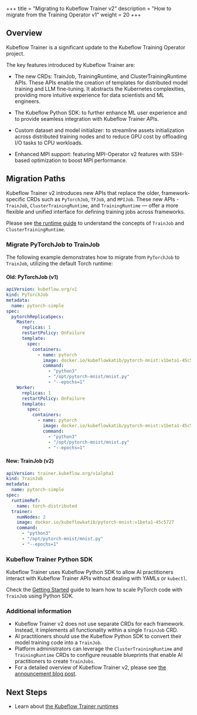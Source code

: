 +++
title = "Migrating to Kubeflow Trainer v2"
description = "How to migrate from the Training Operator v1"
weight = 20
+++

## Overview

Kubeflow Trainer is a significant update to the Kubeflow Training Operator project.

The key features introduced by Kubeflow Trainer are:

- The new CRDs: TrainJob, TrainingRuntime, and ClusterTrainingRuntime APIs. These APIs enable the
  creation of templates for distributed model training and LLM fine-tuning. It abstracts the
  Kubernetes complexities, providing more intuitive experience for data scientists and ML engineers.

- The Kubeflow Python SDK: to further enhance ML user experience and to provide seamless integration
  with Kubeflow Trainer APIs.

- Custom dataset and model initializer: to streamline assets initialization across distributed
  training nodes and to reduce GPU cost by offloading I/O tasks to CPU workloads.

- Enhanced MPI support: featuring MPI-Operator v2 features with SSH-based optimization to boost
  MPI performance.

## Migration Paths

Kubeflow Trainer v2 introduces new APIs that replace the older, framework-specific CRDs such as
`PyTorchJob`, `TFJob`, and `MPIJob`. These new APIs - `TrainJob`, `ClusterTrainingRuntime`,
and `TrainingRuntime` — offer a more flexible and unified interface for defining training
jobs across frameworks.

Please see [the runtime guide](/docs/components/trainer/operator-guides/) to understand the concepts
of `TrainJob` and `ClusterTrainingRuntime`.

### Migrate PyTorchJob to TrainJob

The following example demonstrates how to migrate from `PyTorchJob` to `TrainJob`, utilizing the
default Torch runtime:

#### Old: PyTorchJob (v1)

```yaml
apiVersion: kubeflow.org/v1
kind: PyTorchJob
metadata:
  name: pytorch-simple
spec:
  pytorchReplicaSpecs:
    Master:
      replicas: 1
      restartPolicy: OnFailure
      template:
        spec:
          containers:
            - name: pytorch
              image: docker.io/kubeflowkatib/pytorch-mnist:v1beta1-45c5727
              command:
                - "python3"
                - "/opt/pytorch-mnist/mnist.py"
                - "--epochs=1"
    Worker:
      replicas: 1
      restartPolicy: OnFailure
      template:
        spec:
          containers:
            - name: pytorch
              image: docker.io/kubeflowkatib/pytorch-mnist:v1beta1-45c5727
              command:
                - "python3"
                - "/opt/pytorch-mnist/mnist.py"
                - "--epochs=1"
```

#### New: TrainJob (v2)

```yaml
apiVersion: trainer.kubeflow.org/v1alpha1
kind: TrainJob
metadata:
  name: pytorch-simple
spec:
  runtimeRef:
    name: torch-distributed
  trainer:
    numNodes: 2
    image: docker.io/kubeflowkatib/pytorch-mnist:v1beta1-45c5727
    command:
      - "python3"
      - "/opt/pytorch-mnist/mnist.py"
      - "--epochs=1"
```

### Kubeflow Trainer Python SDK

Kubeflow Trainer uses Kubeflow Python SDK to allow AI practitioners interact with Kubeflow Trainer
APIs without dealing with YAMLs or `kubectl`.

Check the [Getting Started](/docs/components/trainer/getting-started) guide to learn how
to scale PyTorch code with `TrainJob` using Python SDK.

### Additional information

- Kubeflow Trainer v2 does not use separate CRDs for each framework. Instead, it implements all
  functionality within a single `TrainJob` CRD.
- AI practitioners should use the Kubeflow Python SDK to convert their model training code into a
  `TrainJob`.
- Platform administrators can leverage the `ClusterTrainingRuntime` and `TrainingRuntime` CRDs
  to configure reusable blueprints that enable AI practitioners to create `TrainJobs`.
- For a detailed overview of Kubeflow Trainer v2, please see
  [the announcement blog post](https://blog.kubeflow.org/trainer/intro/).

## Next Steps

- Learn about [the Kubeflow Trainer runtimes](/docs/components/trainer/operator-guides/runtime)
